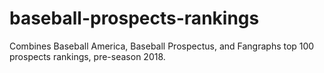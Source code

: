 # baseball-prospects-rankings
Combines Baseball America, Baseball Prospectus, and Fangraphs top 100 prospects rankings, pre-season 2018.
